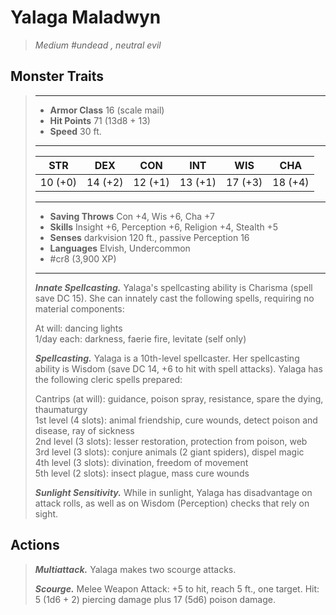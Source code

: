 # Yalaga Maladwyn
>*Medium #undead , neutral evil*
## Monster Traits
>___
>- **Armor Class** 16 (scale mail)
>- **Hit Points** 71 (13d8 + 13)
>- **Speed** 30 ft.
>___
>|STR|DEX|CON|INT|WIS|CHA|
>|:---:|:---:|:---:|:---:|:---:|:---:|
>|10 (+0)|14 (+2)|12 (+1)|13 (+1)|17 (+3)|18 (+4)|
>___
>- **Saving Throws** Con +4, Wis +6, Cha +7
>- **Skills** Insight +6, Perception +6, Religion +4, Stealth +5
>- **Senses** darkvision 120 ft., passive Perception 16
>- **Languages** Elvish, Undercommon
>- #cr8 (3,900 XP)
>___
>***Innate Spellcasting.*** Yalaga's spellcasting ability is Charisma (spell save DC 15). She can innately cast the following spells, requiring no material components:  
>
>At will: dancing lights  
>1/day each: darkness, faerie fire, levitate (self only)  
>
>
>***Spellcasting.*** Yalaga is a 10th-level spellcaster. Her spellcasting ability is Wisdom (save DC 14, +6 to hit with spell attacks). Yalaga has the following cleric spells prepared:  
>
>Cantrips (at will): guidance, poison spray, resistance, spare the dying, thaumaturgy  
>1st level (4 slots): animal friendship, cure wounds, detect poison and disease, ray of sickness  
>2nd level (3 slots): lesser restoration, protection from poison, web  
>3rd level (3 slots): conjure animals (2 giant spiders), dispel magic  
>4th level (3 slots): divination, freedom of movement  
>5th level (2 slots): insect plague, mass cure wounds  
>
>
>***Sunlight Sensitivity.*** While in sunlight, Yalaga has disadvantage on attack rolls, as well as on Wisdom (Perception) checks that rely on sight.  
>
## Actions
>***Multiattack.*** Yalaga makes two scourge attacks.  
>
>***Scourge.*** Melee Weapon Attack: +5 to hit, reach 5 ft., one target. Hit: 5 (1d6 + 2) piercing damage plus 17 (5d6) poison damage.